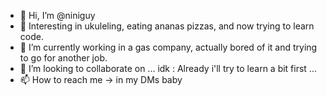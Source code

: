 - 👋 Hi, I’m @niniguy
- 👀 Interesting in ukuleling, eating ananas pizzas, and now trying to learn code. 
- 🌱 I’m currently working in a gas company, actually bored of it and trying to go for another job.
- 💞️ I’m looking to collaborate on ... idk : Already i'll try to learn a bit first ...
- 📫 How to reach me -> in my DMs baby
